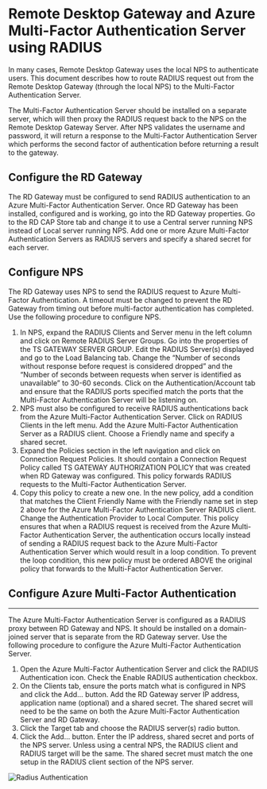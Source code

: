 <properties 
	pageTitle="Remote Desktop Gateway and Azure Multi-Factor Authentication Server using RADIUS" 
	description="This is the Azure Multi-factor authentication page that will assist in deploying Remote Desktop (RD) Gateway and Azure Multi-Factor Authentication Server using RADIUS." 
	services="multi-factor-authentication" 
	documentationCenter="" 
	authors="billmath" 
	manager="stevenpo" 
	editor="curtand"/>

<tags 
	ms.service="multi-factor-authentication" 
	ms.workload="identity" 
	ms.tgt_pltfrm="na" 
	ms.devlang="na" 
	ms.topic="get-started-article" 
	ms.date="02/18/2016" 
	ms.author="billmath"/>

# Remote Desktop Gateway and Azure Multi-Factor Authentication Server using RADIUS

In many cases, Remote Desktop Gateway uses the local NPS to authenticate users. This document describes how to route RADIUS request out from the Remote Desktop Gateway (through the local NPS) to the Multi-Factor Authentication Server.

The Multi-Factor Authentication Server should be installed on a separate server, which will then proxy the RADIUS request back to the NPS on the Remote Desktop Gateway Server. After NPS validates the username and password, it will return a response to the Multi-Factor Authentication Server which performs the second factor of authentication before returning a result to the gateway.





## Configure the RD Gateway

The RD Gateway must be configured to send RADIUS authentication to an Azure Multi-Factor Authentication Server. Once RD Gateway has been installed, configured and is working, go into the RD Gateway properties. Go to the RD CAP Store tab and change it to use a Central server running NPS instead of Local server running NPS. Add one or more Azure Multi-Factor Authentication Servers as RADIUS servers and specify a shared secret for each server.





## Configure NPS

The RD Gateway uses NPS to send the RADIUS request to Azure Multi-Factor Authentication. A timeout must be changed to prevent the RD Gateway from timing out before multi-factor authentication has completed. Use the following procedure to configure NPS.

1. In NPS, expand the RADIUS Clients and Server menu in the left column and click on Remote RADIUS Server Groups. Go into the properties of the TS GATEWAY SERVER GROUP. Edit the RADIUS Server(s) displayed and go to the Load Balancing tab. Change the “Number of seconds without response before request is considered dropped” and the “Number of seconds between requests when server is identified as unavailable” to 30-60 seconds. Click on the Authentication/Account tab and ensure that the RADIUS ports specified match the ports that the Multi-Factor Authentication Server will be listening on.
2. NPS must also be configured to receive RADIUS authentications back from the Azure Multi-Factor Authentication Server. Click on RADIUS Clients in the left menu. Add the Azure Multi-Factor Authentication Server as a RADIUS client. Choose a Friendly name and specify a shared secret.
3. Expand the Policies section in the left navigation and click on Connection Request Policies. It should contain a Connection Request Policy called TS GATEWAY AUTHORIZATION POLICY that was created when RD Gateway was configured. This policy forwards RADIUS requests to the Multi-Factor Authentication Server.
4. Copy this policy to create a new one. In the new policy, add a condition that matches the Client Friendly Name with the Friendly name set in step 2 above for the Azure Multi-Factor Authentication Server RADIUS client. Change the Authentication Provider to Local Computer. This policy ensures that when a RADIUS request is received from the Azure Multi-Factor Authentication Server, the authentication occurs locally instead of sending a RADIUS request back to the Azure Multi-Factor Authentication Server which would result in a loop condition. To prevent the loop condition, this new policy must be ordered ABOVE the original policy that forwards to the Multi-Factor Authentication Server.

## Configure Azure Multi-Factor Authentication


--------------------------------------------------------------------------------



The Azure Multi-Factor Authentication Server is configured as a RADIUS proxy between RD Gateway and NPS.  It should be installed on a domain-joined server that is separate from the RD Gateway server. Use the following procedure to configure the Azure Multi-Factor Authentication Server.

1. Open the Azure Multi-Factor Authentication Server and click the RADIUS Authentication icon. Check the Enable RADIUS authentication checkbox.
2. On the Clients tab, ensure the ports match what is configured in NPS and click the Add… button. Add the RD Gateway server IP address, application name (optional) and a shared secret. The shared secret will need to be the same on both the Azure Multi-Factor Authentication Server and RD Gateway.
3. Click the Target tab and choose the RADIUS server(s) radio button.
4. Click the Add… button. Enter the IP address, shared secret and ports of the NPS server. Unless using a central NPS, the RADIUS client and RADIUS target will be the same. The shared secret must match the one setup in the RADIUS client section of the NPS server. 

![Radius Authentication](./media/multi-factor-authentication-get-started-server-rdg/radius.png)

